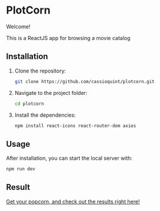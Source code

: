# PlotCorn

Welcome!

This is a ReactJS app for browsing a movie catalog

## Installation
1. Clone the repository:
   ```bash
   git clone https://github.com/cassioquint/plotcorn.git
   ```
2. Navigate to the project folder:
   ```bash
   cd plotcorn
   ```
3. Install the dependencies:
   ```bash
   npm install react-icons react-router-dom axios
   ```

## Usage
After installation, you can start the local server with:
```bash
npm run dev
```

## Result
[Get your popcorn, and check out the results right here!](...)